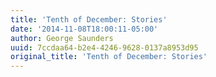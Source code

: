 ```yaml
---
title: 'Tenth of December: Stories'
date: '2014-11-08T18:00:11-05:00'
author: George Saunders
uuid: 7ccdaa64-b2e4-4246-9628-0137a8953d95
original_title: 'Tenth of December: Stories'
---
```


